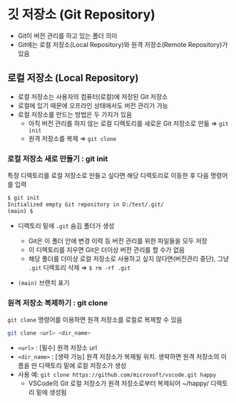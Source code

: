 # 깃 저장소 (Git Repository)
* Git이 버전 관리를 하고 있는 폴더 의미
* Git에는 로컬 저장소(Local Repository)와 원격 저장소(Remote Repository)가 있음 

## 로컬 저장소 (Local Repository)
* 로컬 저장소는 사용자의 컴퓨터(로컬)에 저장된 Git 저장소
* 로컬에 있기 때문에 오프라인 상태에서도 버전 관리가 가능
* 로컬 저장소를 만드는 방법은 두 가지가 있음
  - 아직 버전 관리를 하지 않는 로컬 디렉토리를 새로운 Git 저장소로 만듦 $\Rightarrow$ ```git init```
  - 원격 저장소를 복제  $\Rightarrow$ ```git clone```

### 로컬 저장소 새로 만들기 : git init
특정 디렉토리를 로컬 저장소로 만들고 싶다면 해당 디렉토리로 이동한 후 다음 명령어를 입력

```bash
$ git init
Initialized empty Git repository in D:/test/.git/
(main) $
```

*  디렉토리 밑에 `.git` 숨김 폴더가 생성
    - Git은 이 폴더 안에 변경 이력 등 버전 관리를 위한 파일들을 모두 저장
    - 이 디렉토리를 지우면 Git은 더이상 버전 관리를 할 수가 없음
    - 해당 폴더를 더이상 로컬 저장소로 사용하고 싶지 않다면(버전관리 중단), 그냥 `.git` 디렉토리 삭제 $\Rightarrow$ ```$ rm -rf .git```      

* `(main)` 브랜치 표기

### 원격 저장소 복제하기 : git clone
```git clone``` 명령어를 이용하면 원격 저장소를 로컬로 복제할 수 있음

```bash
git clone <url> <dir_name>
```
* `<url>` : [필수] 원격 저장소 url
* `<dir_name>` : [생략 가능] 원격 저장소가 복제될 위치. 생략하면 원격 저장소의 이름을 딴 디렉토리 밑에 로컬 저장소가 생성
* 사용 예: ``` git clone https://github.com/microsoft/vscode.git happy ```
  - VSCode의 Git 로컬 저장소가 원격 저장소로부터 복제되어 ~/happy/ 디렉토리 밑에 생성됨

